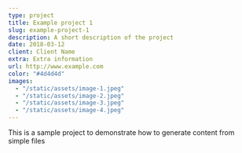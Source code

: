 ```yaml
---
type: project
title: Example project 1
slug: example-project-1
description: A short description of the project
date: 2018-03-12
client: Client Name
extra: Extra information
url: http://www.example.com
color: "#4d4d4d"
images:
  - "/static/assets/image-1.jpeg"
  - "/static/assets/image-2.jpeg"
  - "/static/assets/image-3.jpeg"
  - "/static/assets/image-4.jpeg"
---
```


This is a sample project to demonstrate how to generate content from simple files
